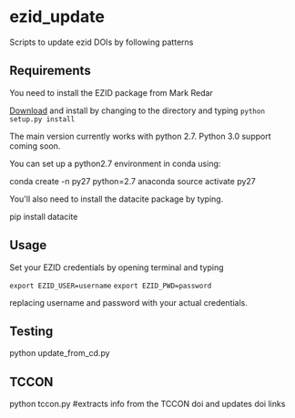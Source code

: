 # ezid_update

Scripts to update ezid DOIs by following patterns

## Requirements

You need to install the EZID package from Mark Redar

[Download](https://bitbucket.org/mredar/ezid/downloads/) and install
by changing to the directory and typing `python setup.py install` 

The main version currently works with python 2.7.  Python 3.0 support coming
soon.

You can set up a
python2.7 environment in conda using:

conda create -n py27 python=2.7 anaconda
source activate py27

You'll also need to install the datacite package by typing.

pip install datacite

## Usage

Set your EZID credentials by opening terminal and typing

`export EZID_USER=username`
`export EZID_PWD=password`

replacing username and password with your actual credentials.

## Testing

python update_from_cd.py 

## TCCON

python tccon.py #extracts info from the TCCON doi and updates doi links
